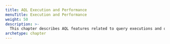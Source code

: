 ```yaml
---
title: AQL Execution and Performance
menuTitle: Execution and Performance
weight: 50
description: >-
  This chapter describes AQL features related to query executions and query performance
archetype: chapter
---
```

